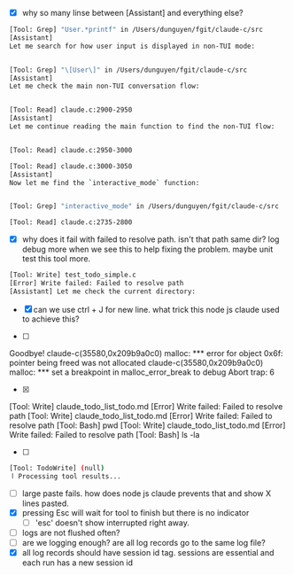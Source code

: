 - [x] why so many linse between [Assistant] and everything else?

```sh
[Tool: Grep] "User.*printf" in /Users/dunguyen/fgit/claude-c/src
[Assistant]
Let me search for how user input is displayed in non-TUI mode:


[Tool: Grep] "\[User\]" in /Users/dunguyen/fgit/claude-c/src
[Assistant]
Let me check the main non-TUI conversation flow:


[Tool: Read] claude.c:2900-2950
[Assistant]
Let me continue reading the main function to find the non-TUI flow:


[Tool: Read] claude.c:2950-3000

[Tool: Read] claude.c:3000-3050
[Assistant]
Now let me find the `interactive_mode` function:


[Tool: Grep] "interactive_mode" in /Users/dunguyen/fgit/claude-c/src

[Tool: Read] claude.c:2735-2800
```


- [x] why does it fail with failed to resolve path. isn't that path same dir? log debug more when we see this to help fixing the problem. maybe unit test this tool more.
```sh
[Tool: Write] test_todo_simple.c
[Error] Write failed: Failed to resolve path
[Assistant] Let me check the current directory:
```

- [x] can we use ctrl + J for new line. what trick this node js claude used to achieve this?

- [ ] 
Goodbye!
claude-c(35580,0x209b9a0c0) malloc: *** error for object 0x6f: pointer being freed was not allocated
claude-c(35580,0x209b9a0c0) malloc: *** set a breakpoint in malloc_error_break to debug
Abort trap: 6

- [x] 
[Tool: Write] claude_todo_list_todo.md
[Error] Write failed: Failed to resolve path
[Tool: Write] claude_todo_list_todo.md
[Error] Write failed: Failed to resolve path
[Tool: Bash] pwd
[Tool: Write] claude_todo_list_todo.md
[Error] Write failed: Failed to resolve path
[Tool: Bash] ls -la

- [ ]
```sh
[Tool: TodoWrite] (null)
⠸ Processing tool results...
```

- [ ] large paste fails. how does node js claude prevents that and show X lines pasted.
- [x] pressing Esc will wait for tool to finish but there is no indicator
    - [ ] 'esc' doesn't show interrupted right away.
- [ ] logs are not flushed often?
- [ ] are we logging enough? are all log records go to the same log file?
- [x] all log records should have session id tag. sessions are essential and each run has a new session id
